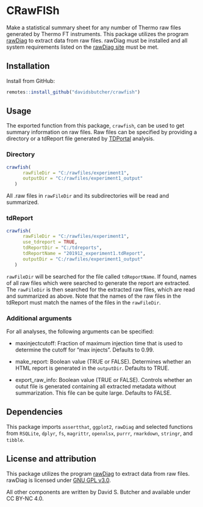 CRawFISh
================

Make a statistical summary sheet for any number of Thermo raw files
generated by Thermo FT instruments. This package utilizes the program
[rawDiag](http://dx.doi.org/10.1021/acs.jproteome.8b00173) to extract
data from raw files. rawDiag must be installed and all system
requirements listed on the [rawDiag
site](https://fgcz.github.io/rawDiag/) must be met.

## Installation

Install from GitHub:

``` r
remotes::install_github("davidsbutcher/crawfish")
```

## Usage

The exported function from this package, `crawfish`, can be used to get
summary information on raw files. Raw files can be specified by
providing a directory or a tdReport file generated by
[TDPortal](http://nrtdp.northwestern.edu/tdportal-request/) analysis.

### Directory

``` r
crawfish(
      rawFileDir = "C:/rawfiles/experiment1",
      outputDir = "C:/rawfiles/experiment1_output"
   )
```

All .raw files in `rawFileDir` and its subdirectories will be read and
summarized.

### tdReport

``` r
crawfish(
      rawFileDir = "C:/rawfiles/experiment1",
      use_tdreport = TRUE,
      tdReportDir = "C:/tdreports",
      tdReportName = "201912_experiment1.tdReport",
      outputDir = "C:/rawfiles/experiment1_output"
   )
```

`rawFileDir` will be searched for the file called `tdReportName`. If
found, names of all raw files which were searched to generate the report
are extracted. The `rawFileDir` is then searched for the extracted raw
files, which are read and summarized as above. Note that the names of
the raw files in the tdReport must match the names of the files in the
`rawFileDir`.

### Additional arguments

For all analyses, the following arguments can be specified:

  - maxinjectcutoff: Fraction of maximum injection time that is used to
    determine the cutoff for “max injects”. Defaults to 0.99.

  - make\_report: Boolean value (TRUE or FALSE). Determines whether an
    HTML report is generated in the `outputDir`. Defaults to TRUE.

  - export\_raw\_info: Boolean value (TRUE or FALSE). Controls whether
    an outut file is generated containing all extracted metadata without
    summarization. This file can be quite large. Defaults to FALSE.

## Dependencies

This package imports `assertthat`, `ggplot2`, `rawDiag` and selected
functions from `RSQLite`, `dplyr`, `fs`, `magrittr`, `openxlsx`,
`purrr`, `rmarkdown`, `stringr`, and `tibble`.

## License and attribution

This package utilizes the program
[rawDiag](http://dx.doi.org/10.1021/acs.jproteome.8b00173) to extract
data from raw files. rawDiag is licensed under [GNU GPL
v3.0](https://www.gnu.org/licenses/gpl-3.0.en.html).

All other components are written by David S. Butcher and available under
CC BY-NC 4.0.
